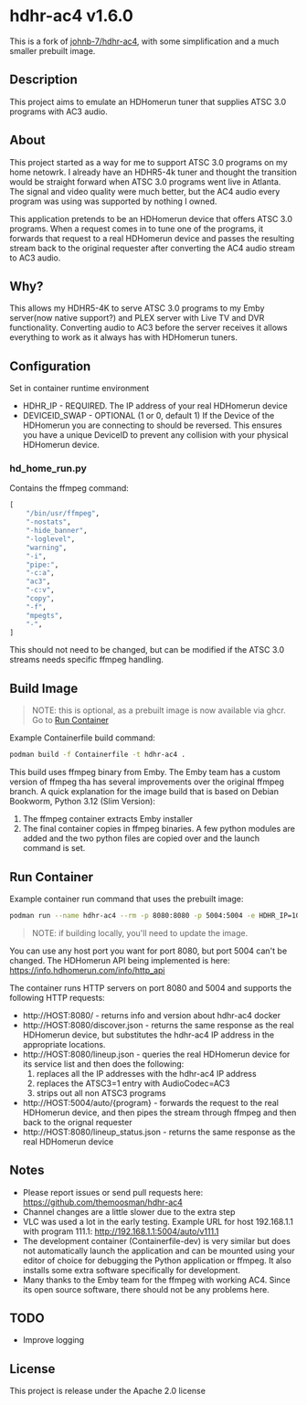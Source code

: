 # hdhr-ac4 v1.6.0

This is a fork of [johnb-7/hdhr-ac4](https://github.com/johnb-7/hdhr-ac4), with some simplification and a much smaller prebuilt image.

## Description

This project aims to emulate an HDHomerun tuner that supplies ATSC 3.0 programs with AC3 audio.

## About

This project started as a way for me to support ATSC 3.0 programs on my home netowrk. I already have an HDHR5-4k tuner and thought the transition would be straight forward when ATSC 3.0 programs went live in Atlanta. The signal and video quality were much better, but the AC4 audio every program was using was supported by nothing I owned.

This application pretends to be an HDHomerun device that offers ATSC 3.0 programs. When a request comes in to tune one of the programs, it forwards that request to a real HDHomerun device and passes the resulting stream back to the original requester after converting the AC4 audio stream to AC3 audio.

## Why?

This allows my HDHR5-4K to serve ATSC 3.0 programs to my Emby server(now native support?) and PLEX server with Live TV and DVR functionality. Converting audio to AC3 before the server receives it allows everything to work as it always has with HDHomerun tuners.

## Configuration 
Set in container runtime environment
- HDHR_IP - REQUIRED. The IP address of your real HDHomerun device
- DEVICEID_SWAP - OPTIONAL (1 or 0, default 1) If the Device of the HDHomerun you are connecting to should be reversed. This ensures you have a unique DeviceID to prevent any collision with your physical HDHomerun device.

### hd_home_run.py
Contains the ffmpeg command:
```python
[
    "/bin/usr/ffmpeg",
    "-nostats",
    "-hide_banner",
    "-loglevel",
    "warning",
    "-i",
    "pipe:",
    "-c:a",
    "ac3",
    "-c:v",
    "copy",
    "-f",
    "mpegts",
    "-",
]
```
This should not need to be changed, but can be modified if the ATSC 3.0 streams needs specific ffmpeg handling.

## Build Image

>NOTE: this is optional, as a prebuilt image is now available via ghcr. Go to [Run Container](#run-container)

Example Containerfile build command:

```bash
podman build -f Containerfile -t hdhr-ac4 .
```

This build uses ffmpeg binary from Emby. The Emby team has a custom version of ffmpeg tha has several improvements over the original ffmpeg branch. 
A quick explanation for the image build that is based on Debian Bookworm, Python 3.12 (Slim Version):
1. The ffmpeg container extracts Emby installer
2. The final container copies in ffmpeg binaries. A few python modules are added and the two python files are copied over and the launch command is set.

## Run Container

Example container run command that uses the prebuilt image:

```bash
podman run --name hdhr-ac4 --rm -p 8080:8080 -p 5004:5004 -e HDHR_IP=10.1.1.2 ghcr.io/themoosman/hdhr-ac4:main
```

>NOTE: if building locally, you'll need to update the image.

You can use any host port you want for port 8080, but port 5004 can't be changed.
The HDHomerun API being implemented is here: https://info.hdhomerun.com/info/http_api 

The container runs HTTP servers on port 8080 and 5004 and supports the following HTTP requests:
- http://HOST:8080/ - returns info and version about hdhr-ac4 docker
- http://HOST:8080/discover.json - returns the same response as the real HDHomerun device, but substitutes the hdhr-ac4 IP address in the appropriate locations.
- http://HOST:8080/lineup.json - queries the real HDHomerun device for its service list and then does the following:
  1. replaces all the IP addresses with the hdhr-ac4 IP address
  2. replaces the ATSC3=1 entry with AudioCodec=AC3
  3. strips out all non ATSC3 programs
- http://HOST:5004/auto/{program} - forwards the request to the real HDHomerun device, and then pipes the stream through ffmpeg and then back to the orignal requester
- http://HOST:8080/lineup_status.json - returns the same response as the real HDHomerun device

## Notes
- Please report issues or send pull requests here: https://github.com/themoosman/hdhr-ac4
- Channel changes are a little slower due to the extra step
- VLC was used a lot in the early testing. Example URL for host 192.168.1.1 with program 111.1: http://192.168.1.1:5004/auto/v111.1
- The development container (Containerfile-dev) is very similar but does not automatically launch the application and can be mounted using your editor of choice for debugging the Python application or ffmpeg. It also installs some extra software specifically for development.
- Many thanks to the Emby team for the ffmpeg with working AC4. Since its open source software, there should not be any problems here.

## TODO
- Improve logging

## License
This project is release under the Apache 2.0 license
